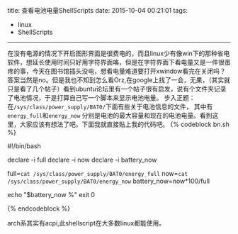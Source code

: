 title: 查看电池电量ShellScripts
date: 2015-10-04 00:21:01
tags:
- linux
- ShellScripts
---
在没有电源的情况下开启图形界面是很费电的，而且linux少有像win下的那种省电软件，想延长使用时间只好用字符界面咯，但是在字符界面下看电量又是一件很蛋疼的事，今天在图书馆插头没电，想看电量难道要打开xwindow看完在关闭吗？答案当然是no。但是我也不知到怎么看Orz,在google上找了一会，无果，（其实就只是看了几个帖子）看到ubuntu论坛里有一个帖子很有启发，说有个文件夹记录了电池情况，于是打算自己写一个脚本来显示电池电量。
步入正题：
在`/sys/class/power_supply/BAT0/`下面有些关于电池信息的文件，
其中有`energy_full`和`energy_now`
分别是电池的最大容量和现在的电池电量。看到这里，大家应该有想法了吧。下面我就直接贴上我的代码吧。
{% codeblock bn.sh %}

#!/bin/bash

declare -i full
declare -i now
declare -i battery_now

full=`cat /sys/class/power_supply/BAT0/energy_full`
now=`cat /sys/class/power_supply/BAT0/energy_now`
battery_now=now*100/full

echo "$battery_now %"
exit 0

{% endcodeblock %}

arch系其实有acpi,此shellscript在大多数linux都能使用。

